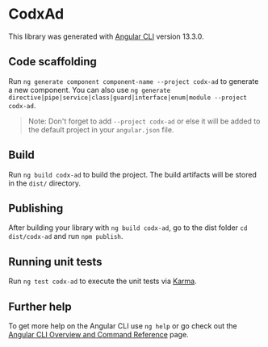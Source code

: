 # CodxAd

This library was generated with [Angular CLI](https://github.com/angular/angular-cli) version 13.3.0.

## Code scaffolding

Run `ng generate component component-name --project codx-ad` to generate a new component. You can also use `ng generate directive|pipe|service|class|guard|interface|enum|module --project codx-ad`.
> Note: Don't forget to add `--project codx-ad` or else it will be added to the default project in your `angular.json` file. 

## Build

Run `ng build codx-ad` to build the project. The build artifacts will be stored in the `dist/` directory.

## Publishing

After building your library with `ng build codx-ad`, go to the dist folder `cd dist/codx-ad` and run `npm publish`.

## Running unit tests

Run `ng test codx-ad` to execute the unit tests via [Karma](https://karma-runner.github.io).

## Further help

To get more help on the Angular CLI use `ng help` or go check out the [Angular CLI Overview and Command Reference](https://angular.io/cli) page.
